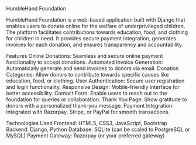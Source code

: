 HumbleHand Foundation

HumbleHand Foundation is a web-based application built with Django that enables users to donate online for the welfare of underprivileged children. The platform facilitates contributions towards education, food, and clothing for children in need. It provides secure payment integration, generates invoices for each donation, and ensures transparency and accountability.

Features
Online Donations: Seamless and secure online payment functionality to accept donations.
Automated Invoice Generation: Automatically generate and send invoices to donors via email.
Donation Categories: Allow donors to contribute towards specific causes like education, food, or clothing.
User Authentication: Secure user registration and login functionality.
Responsive Design: Mobile-friendly interface for better accessibility.
Contact Form: Enable users to reach out to the foundation for queries or collaboration.
Thank You Page: Show gratitude to donors with a personalized thank-you message.
Payment Integration: Integrated with Razorpay, Stripe, or PayPal for smooth transactions.

Technologies Used
Frontend: HTML5, CSS3, JavaScript, Bootstrap
Backend: Django, Python
Database: SQLite (can be scaled to PostgreSQL or MySQL)
Payment Gateway: Razorpay (or your preferred gateway)

